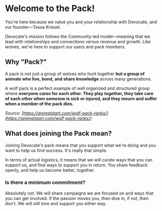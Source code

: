 # Welcome to the Pack! 

You're here because we value you and your relationship with Devocate, and our founder—Tessa Kriesel.

Devocate's mission follows the Community-led model—meaning that we lead with relationships and connections versus revenue and growth. Like wolves, we're here to support our users and pack members. 

## Why "Pack?"

A pack is not just a group of wolves who hunt together **but a group of animals who live, bond, and share knowledge** across many generations. 

A wolf pack is a perfect example of well organized and structured group where **everyone cares for each other. They play together, they take care of each other when someone is sick or injured, and they mourn and suffer when a member of the pack dies.**

*Source: [https://animalstart.com/wolf-pack-ranks/](https://animalstart.com/wolf-pack-ranks/)*

## What does joining the Pack mean?

Joining Devocate's pack means that you support what we're doing and you want to help us find success. It's really that simple. 

In terms of actual logistics, it means that we will curate ways that you can support us, and find ways to support you in return. You share feedback openly, and help us become better, together. 

### Is there a minimum commitment?

Absolutely not. We will share campaigns we are focused on and ways that you can get involved. If the passion moves you, then dive in, if not, then don't. We will still love and support you either way.
